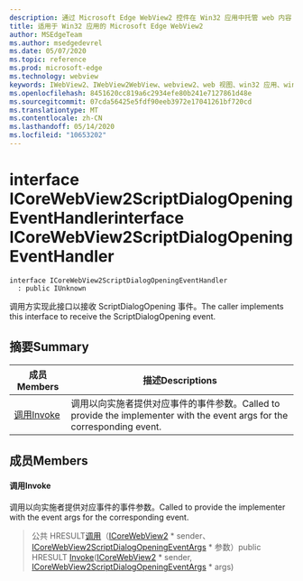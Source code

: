 ```yaml
---
description: 通过 Microsoft Edge WebView2 控件在 Win32 应用中托管 web 内容
title: 适用于 Win32 应用的 Microsoft Edge WebView2
author: MSEdgeTeam
ms.author: msedgedevrel
ms.date: 05/07/2020
ms.topic: reference
ms.prod: microsoft-edge
ms.technology: webview
keywords: IWebView2、IWebView2WebView、webview2、web 视图、win32 应用、win32、edge、ICoreWebView2、ICoreWebView2Controller、浏览器控件、边缘 html
ms.openlocfilehash: 8451620cc819a6c2934efe80b241e7127861d48e
ms.sourcegitcommit: 07cda56425e5fdf90eeb3972e17041261bf720cd
ms.translationtype: MT
ms.contentlocale: zh-CN
ms.lasthandoff: 05/14/2020
ms.locfileid: "10653202"
---
```

# <span data-ttu-id="c26d2-104">interface ICoreWebView2ScriptDialogOpeningEventHandler</span><span class="sxs-lookup"><span data-stu-id="c26d2-104">interface ICoreWebView2ScriptDialogOpeningEventHandler</span></span> 

```
interface ICoreWebView2ScriptDialogOpeningEventHandler
  : public IUnknown
```

<span data-ttu-id="c26d2-105">调用方实现此接口以接收 ScriptDialogOpening 事件。</span><span class="sxs-lookup"><span data-stu-id="c26d2-105">The caller implements this interface to receive the ScriptDialogOpening event.</span></span>

## <span data-ttu-id="c26d2-106">摘要</span><span class="sxs-lookup"><span data-stu-id="c26d2-106">Summary</span></span>

 <span data-ttu-id="c26d2-107">成员</span><span class="sxs-lookup"><span data-stu-id="c26d2-107">Members</span></span>                        | <span data-ttu-id="c26d2-108">描述</span><span class="sxs-lookup"><span data-stu-id="c26d2-108">Descriptions</span></span>
--------------------------------|---------------------------------------------
[<span data-ttu-id="c26d2-109">调用</span><span class="sxs-lookup"><span data-stu-id="c26d2-109">Invoke</span></span>](#invoke) | <span data-ttu-id="c26d2-110">调用以向实施者提供对应事件的事件参数。</span><span class="sxs-lookup"><span data-stu-id="c26d2-110">Called to provide the implementer with the event args for the corresponding event.</span></span>

## <span data-ttu-id="c26d2-111">成员</span><span class="sxs-lookup"><span data-stu-id="c26d2-111">Members</span></span>

#### <span data-ttu-id="c26d2-112">调用</span><span class="sxs-lookup"><span data-stu-id="c26d2-112">Invoke</span></span> 

<span data-ttu-id="c26d2-113">调用以向实施者提供对应事件的事件参数。</span><span class="sxs-lookup"><span data-stu-id="c26d2-113">Called to provide the implementer with the event args for the corresponding event.</span></span>

> <span data-ttu-id="c26d2-114">公共 HRESULT[调用](#invoke)（[ICoreWebView2](icorewebview2.md) \* sender、 [ICoreWebView2ScriptDialogOpeningEventArgs](icorewebview2scriptdialogopeningeventargs.md) \* 参数）</span><span class="sxs-lookup"><span data-stu-id="c26d2-114">public HRESULT [Invoke](#invoke)([ICoreWebView2](icorewebview2.md) \* sender, [ICoreWebView2ScriptDialogOpeningEventArgs](icorewebview2scriptdialogopeningeventargs.md) \* args)</span></span>

